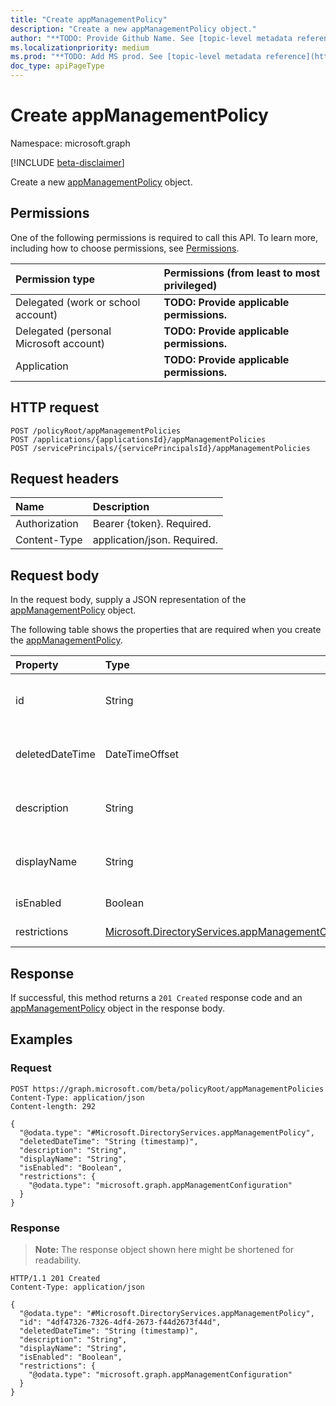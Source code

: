 ```yaml
---
title: "Create appManagementPolicy"
description: "Create a new appManagementPolicy object."
author: "**TODO: Provide Github Name. See [topic-level metadata reference](https://msgo.azurewebsites.net/add/document/guidelines/metadata.html#topic-level-metadata)**"
ms.localizationpriority: medium
ms.prod: "**TODO: Add MS prod. See [topic-level metadata reference](https://msgo.azurewebsites.net/add/document/guidelines/metadata.html#topic-level-metadata)**"
doc_type: apiPageType
---
```


# Create appManagementPolicy
Namespace: microsoft.graph

[!INCLUDE [beta-disclaimer](../../includes/beta-disclaimer.md)]

Create a new [appManagementPolicy](../resources/appmanagementpolicy.md) object.

## Permissions
One of the following permissions is required to call this API. To learn more, including how to choose permissions, see [Permissions](/graph/permissions-reference).

|Permission type|Permissions (from least to most privileged)|
|:---|:---|
|Delegated (work or school account)|**TODO: Provide applicable permissions.**|
|Delegated (personal Microsoft account)|**TODO: Provide applicable permissions.**|
|Application|**TODO: Provide applicable permissions.**|

## HTTP request

<!-- {
  "blockType": "ignored"
}
-->
``` http
POST /policyRoot/appManagementPolicies
POST /applications/{applicationsId}/appManagementPolicies
POST /servicePrincipals/{servicePrincipalsId}/appManagementPolicies
```

## Request headers
|Name|Description|
|:---|:---|
|Authorization|Bearer {token}. Required.|
|Content-Type|application/json. Required.|

## Request body
In the request body, supply a JSON representation of the [appManagementPolicy](../resources/appmanagementpolicy.md) object.

The following table shows the properties that are required when you create the [appManagementPolicy](../resources/appmanagementpolicy.md).

|Property|Type|Description|
|:---|:---|:---|
|id|String|**TODO: Add Description** Inherited from [directoryObject](../resources/directoryobject.md)|
|deletedDateTime|DateTimeOffset|**TODO: Add Description** Inherited from [directoryObject](../resources/directoryobject.md)|
|description|String|**TODO: Add Description** Inherited from [policyBase](../resources/policybase.md)|
|displayName|String|**TODO: Add Description** Inherited from [policyBase](../resources/policybase.md)|
|isEnabled|Boolean|**TODO: Add Description**|
|restrictions|[Microsoft.DirectoryServices.appManagementConfiguration](../resources/appmanagementconfiguration.md)|**TODO: Add Description**|



## Response

If successful, this method returns a `201 Created` response code and an [appManagementPolicy](../resources/appmanagementpolicy.md) object in the response body.

## Examples

### Request
<!-- {
  "blockType": "request",
  "name": "create_appmanagementpolicy_from_"
}
-->
``` http
POST https://graph.microsoft.com/beta/policyRoot/appManagementPolicies
Content-Type: application/json
Content-length: 292

{
  "@odata.type": "#Microsoft.DirectoryServices.appManagementPolicy",
  "deletedDateTime": "String (timestamp)",
  "description": "String",
  "displayName": "String",
  "isEnabled": "Boolean",
  "restrictions": {
    "@odata.type": "microsoft.graph.appManagementConfiguration"
  }
}
```


### Response
>**Note:** The response object shown here might be shortened for readability.
<!-- {
  "blockType": "response",
  "truncated": true,
  "@odata.type": "Microsoft.DirectoryServices.appManagementPolicy"
}
-->
``` http
HTTP/1.1 201 Created
Content-Type: application/json

{
  "@odata.type": "#Microsoft.DirectoryServices.appManagementPolicy",
  "id": "4df47326-7326-4df4-2673-f44d2673f44d",
  "deletedDateTime": "String (timestamp)",
  "description": "String",
  "displayName": "String",
  "isEnabled": "Boolean",
  "restrictions": {
    "@odata.type": "microsoft.graph.appManagementConfiguration"
  }
}
```

